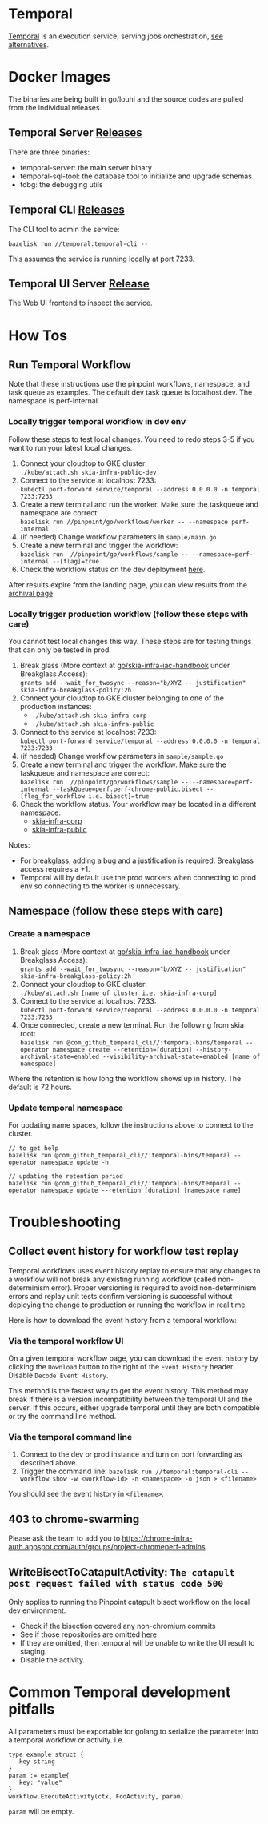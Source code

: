 # Temporal

[Temporal](https://github.com/temporalio/temporal) is an execution service,
serving jobs orchestration, [see alternatives](https://goto.google.com/qa-alter).

# Docker Images

The binaries are being built in go/louhi and the source codes are pulled from the
individual releases.

## Temporal Server [Releases](https://github.com/temporalio/temporal/releases)

There are three binaries:

- temporal-server: the main server binary
- temporal-sql-tool: the database tool to initialize and upgrade schemas
- tdbg: the debugging utils

## Temporal CLI [Releases](https://github.com/temporalio/cli/releases)

The CLI tool to admin the service:

`bazelisk run //temporal:temporal-cli --`

This assumes the service is running locally at port 7233.

## Temporal UI Server [Release](https://github.com/temporalio/ui-server/releases)

The Web UI frontend to inspect the service.

# How Tos

## Run Temporal Workflow

Note that these instructions use the pinpoint workflows, namespace, and task queue as examples.
The default dev task queue is localhost.dev. The namespace is perf-internal.

### Locally trigger temporal workflow in dev env

Follow these steps to test local changes.
You need to redo steps 3-5 if you want to run your latest local changes.

1. Connect your cloudtop to GKE cluster:<br>
   `./kube/attach.sh skia-infra-public-dev`
2. Connect to the service at localhost 7233:<br>
   `kubectl port-forward service/temporal --address 0.0.0.0 -n temporal 7233:7233`
3. Create a new terminal and run the worker. Make sure the taskqueue and namespace are correct:<br>
   `bazelisk run //pinpoint/go/workflows/worker -- --namespace perf-internal`
4. (if needed) Change workflow parameters in `sample/main.go`
5. Create a new terminal and trigger the workflow:<br>
   `bazelisk run  //pinpoint/go/workflows/sample -- --namespace=perf-internal --[flag]=true`
6. Check the workflow status on the dev deployment
   [here](https://temporal-ui-dev.corp.goog/namespaces/perf-internal/workflows).

After results expire from the landing page, you can view results from the
[archival page](https://temporal-ui-dev.corp.goog/namespaces/perf-internal/archival)

### Locally trigger production workflow (follow these steps with care)

You cannot test local changes this way. These steps are for testing things that
can only be tested in prod.

1. Break glass (More context at [go/skia-infra-iac-handbook](go/skia-infra-iac-handbook)
   under Breakglass Access):<br>
   `grants add --wait_for_twosync --reason="b/XYZ -- justification"
skia-infra-breakglass-policy:2h`
2. Connect your cloudtop to GKE cluster belonging to one of the production instances:
   - `./kube/attach.sh skia-infra-corp`
   - `./kube/attach.sh skia-infra-public`
3. Connect to the service at localhost 7233:<br>
   `kubectl port-forward service/temporal --address 0.0.0.0 -n temporal 7233:7233`
4. (if needed) Change workflow parameters in `sample/sample.go`
5. Create a new terminal and trigger the workflow.
   Make sure the taskqueue and namespace are correct:<br>
   `bazelisk run  //pinpoint/go/workflows/sample -- --namespace=perf-internal
--taskQueue=perf.perf-chrome-public.bisect --[flag_for_workflow i.e. bisect]=true`
6. Check the workflow status. Your workflow may be located in a different namespace:
   - [skia-infra-corp](https://skia-temporal-ui.corp.goog/namespaces/perf-internal/workflows)
   - [skia-infra-public](https://temporal-ui.skia.org/namespaces/perf-internal/workflows)

Notes:

- For breakglass, adding a bug and a justification is required. Breakglass access requires a +1.
- Temporal will by default use the prod workers when connecting to prod env so
  connecting to the worker is unnecessary.

## Namespace (follow these steps with care)

### Create a namespace

1. Break glass (More context at [go/skia-infra-iac-handbook](go/skia-infra-iac-handbook)
   under Breakglass Access):<br>
   `grants add --wait_for_twosync --reason="b/XYZ -- justification" skia-infra-breakglass-policy:2h`
2. Connect your cloudtop to GKE cluster:<br>
   `./kube/attach.sh [name of cluster i.e. skia-infra-corp]`
3. Connect to the service at localhost 7233:<br>
   `kubectl port-forward service/temporal --address 0.0.0.0 -n temporal 7233:7233`
4. Once connected, create a new terminal. Run the following from skia root:<br>
   `bazelisk run @com_github_temporal_cli//:temporal-bins/temporal --
operator namespace create --retention=[duration] --history-archival-state=enabled
--visibility-archival-state=enabled [name of namespace]`

Where the retention is how long the workflow shows up in history. The default is 72 hours.

### Update temporal namespace

For updating name spaces, follow the instructions above to connect to the cluster.

```
// to get help
bazelisk run @com_github_temporal_cli//:temporal-bins/temporal -- operator namespace update -h

// updating the retention period
bazelisk run @com_github_temporal_cli//:temporal-bins/temporal --
operator namespace update --retention [duration] [namespace name]
```

# Troubleshooting

## Collect event history for workflow test replay

Temporal workflows uses event history replay to ensure that any changes to a workflow will not
break any existing running workflow (called non-determinism error). Proper versioning is required
to avoid non-determinism errors and replay unit tests confirm versioning is successful without
deploying the change to production or running the workflow in real time.

Here is how to download the event history from a temporal workflow:

### Via the temporal workflow UI

On a given temporal workflow page, you can download the event history by clicking the `Download`
button to the right of the `Event History` header. Disable `Decode Event History`.

This method is the fastest way to get the event history. This method may break if there is a version
incompatibility between the temporal UI and the server. If this occurs, either upgrade temporal
until they are both compatible or try the command line method.

### Via the temporal command line

1. Connect to the dev or prod instance and turn on port forwarding as described above.
2. Trigger the command line:
   `bazelisk run //temporal:temporal-cli -- workflow show -w <workflow-id> -n
<namespace> -o json > <filename>`

You should see the event history in `<filename>`.

## 403 to chrome-swarming

Please ask the team to add you to
https://chrome-infra-auth.appspot.com/auth/groups/project-chromeperf-admins.

## WriteBisectToCatapultActivity: `The catapult post request failed with status code 500`

Only applies to running the Pinpoint catapult bisect workflow on the local dev environment.

- Check if the bisection covered any non-chromium commits
- See if those repositories are omitted
  [here](https://pantheon.corp.google.com/datastore/databases/-default-/entities;kind=Repository;ns=__$DEFAULT$__/query/kind?e=-13802955&mods=component_inspector&project=chromeperf-stage)
- If they are omitted, then temporal will be unable to write the UI result to staging.
- Disable the activity.

# Common Temporal development pitfalls

All parameters must be exportable for golang to serialize the parameter into
a temporal workflow or activity. i.e.

```
type example struct {
   key string
}
param := example{
   key: "value"
}
workflow.ExecuteActivity(ctx, FooActivity, param)
```

`param` will be empty.
